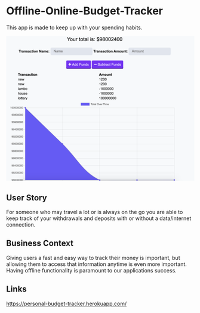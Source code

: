 # Offline-Online-Budget-Tracker
This app is made to keep up with your spending habits.

![Landing Page](budgetTracker.png)

## User Story

For someone who may travel a lot or is always on the go you are able to keep track of your withdrawals and deposits with or without a data/internet connection.

## Business Context

Giving users a fast and easy way to track their money is important, but allowing them to access that information anytime is even more important. Having offline functionality is paramount to our applications success.


## Links

https://personal-budget-tracker.herokuapp.com/
